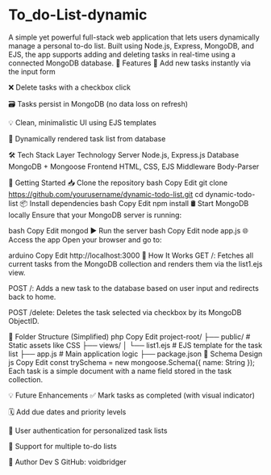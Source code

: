 # To_do-List-dynamic
A simple yet powerful full-stack web application that lets users dynamically manage a personal to-do list. Built using Node.js, Express, MongoDB, and EJS, the app supports adding and deleting tasks in real-time using a connected MongoDB database.
📌 Features
📝 Add new tasks instantly via the input form

❌ Delete tasks with a checkbox click

🗃️ Tasks persist in MongoDB (no data loss on refresh)

💡 Clean, minimalistic UI using EJS templates

🔄 Dynamically rendered task list from database

🛠️ Tech Stack
Layer	Technology
Server	Node.js, Express.js
Database	MongoDB + Mongoose
Frontend	HTML, CSS, EJS
Middleware	Body-Parser

🚀 Getting Started
📥 Clone the repository
bash
Copy
Edit
git clone https://github.com/yourusername/dynamic-todo-list.git
cd dynamic-todo-list
📦 Install dependencies
bash
Copy
Edit
npm install
🛢️ Start MongoDB locally
Ensure that your MongoDB server is running:

bash
Copy
Edit
mongod
▶️ Run the server
bash
Copy
Edit
node app.js
🌐 Access the app
Open your browser and go to:

arduino
Copy
Edit
http://localhost:3000
🧠 How It Works
GET /: Fetches all current tasks from the MongoDB collection and renders them via the list1.ejs view.

POST /: Adds a new task to the database based on user input and redirects back to home.

POST /delete: Deletes the task selected via checkbox by its MongoDB ObjectID.

📂 Folder Structure (Simplified)
php
Copy
Edit
project-root/
├── public/               # Static assets like CSS
├── views/
│   └── list1.ejs         # EJS template for the task list
├── app.js                # Main application logic
├── package.json
🧱 Schema Design
js
Copy
Edit
const trySchema = new mongoose.Schema({
    name: String
});
Each task is a simple document with a name field stored in the task collection.

💡 Future Enhancements
✅ Mark tasks as completed (with visual indicator)

🗓️ Add due dates and priority levels

👥 User authentication for personalized task lists

🧾 Support for multiple to-do lists

👤 Author
Dev S
GitHub: voidbridger
